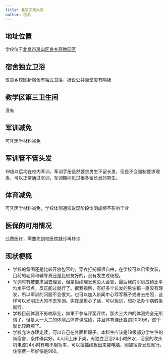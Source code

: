 ```yaml
---
title: 北京工商大学
author: 匿名
---
```


## 地址位置

学校位于[北京市房山区良乡高教园区](https://amap.com/place/B0FFF5P1Z7)

## 宿舍独立卫浴

仅良乡校区新宿舍有独立卫浴，据说公共澡堂没有隔板

## 教学区第三卫生间

没有

## 军训减免

可凭医学材料减免

## 军训管不管头发

19级以后均在校内军训，军训手册虽然要求男生不留长发，但是不会强制要求理发，可以正常通过军训，军训期间见过很多留长发的男生。

## 体育减免

可凭医学材料减免，学校体测通知说现阶段体测成绩不影响毕业

## 医保的可用情况

公费医疗，需要先到校医院就诊再转诊

## 现状梗概

- 学校的氛围还是比较开放包容的，穿衣打扮都很自由，在学校可以日常女装，目前的老师和辅导员还是比较友好的，没有发生过歧视。
- 军训时有被要求回去理发，但是拒绝理发也没人会管，最后我的军训成绩比平均水平低点，反正能过就行了。据我观察，有好多个长发的男生都一直没有理发，所以军训的问题不会很大。也可以加入新闻中心写写稿子或者去拍照，这样可以光明正大的不去军训。实在是担心了话，可以免训，想办法办个病假条就行。
- 学校目前体测不影响毕业，如果不参与评奖评优，那大三大四的体测完全无所谓了，但是大一大二的体测占体育课成绩，并且体育课还要跑2000米，这个就比较麻烦了。
- 学校允许办理走读，可以自己在外面租房子。本科生应该是19级部分学生住的新宿舍，条件确实好，4人间上床下桌，有独立卫浴24小时热水，浴室的吹头机电源24小时有电不限功率，可以拉插线板出来接电脑，别被宿管发现就行。住宿费一年好像是960。
